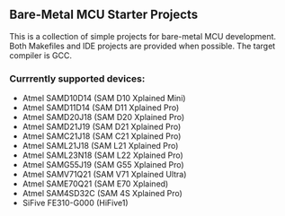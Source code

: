 ## Bare-Metal MCU Starter Projects

This is a collection of simple projects for bare-metal MCU development.
Both Makefiles and IDE projects are provided when possible.
The target compiler is GCC. 

### Currrently supported devices:

* Atmel SAMD10D14 (SAM D10 Xplained Mini)
* Atmel SAMD11D14 (SAM D11 Xplained Pro)
* Atmel SAMD20J18 (SAM D20 Xplained Pro)
* Atmel SAMD21J19 (SAM D21 Xplained Pro)
* Atmel SAMC21J18 (SAM C21 Xplained Pro)
* Atmel SAML21J18 (SAM L21 Xplained Pro)
* Atmel SAML23N18 (SAM L22 Xplained Pro)
* Atmel SAMG55J19 (SAM G55 Xplained Pro)
* Atmel SAMV71Q21 (SAM V71 Xplained Ultra)
* Atmel SAME70Q21 (SAM E70 Xplained)
* Atmel SAM4SD32C (SAM 4S Xplained Pro)
* SiFive FE310-G000 (HiFive1)


